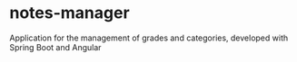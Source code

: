 # notes-manager
Application for the management of grades and categories, developed with Spring Boot and Angular

